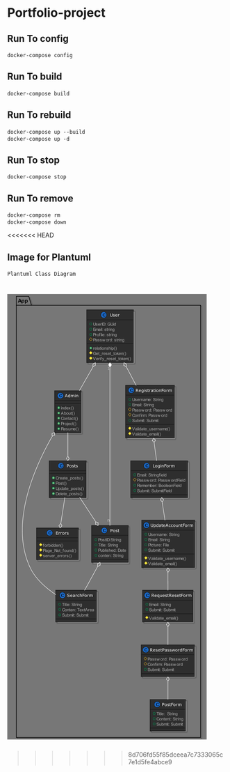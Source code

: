 # Portfolio-project

## Run To config
```
docker-compose config
```
## Run To build
```
docker-compose build
```
## Run To rebuild
```
docker-compose up --build
docker-compose up -d  
```
## Run To stop 
```
docker-compose stop
```
## Run To remove
```
docker-compose rm
docker-compose down
```
<<<<<<< HEAD

## Image for Plantuml 
```
Plantuml Class Diagram
```

![Class Diagram](class_digram/Class.png)
=======
>>>>>>> 8d706fd55f85dceea7c7333065c7e1d5fe4abce9
